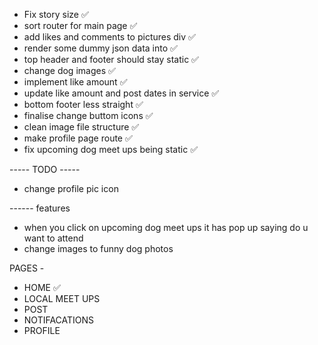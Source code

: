 - Fix story size ✅
- sort router for main page ✅
- add likes and comments to pictures div ✅
- render some dummy json data into ✅
- top header and footer should stay static ✅
- change dog images ✅
- implement like amount ✅
- update like amount and post dates in service ✅
- bottom footer less straight ✅
- finalise change buttom icons ✅
- clean image file structure ✅
- make profile page route ✅
- fix upcoming dog meet ups being static ✅

----- TODO -----

- change profile pic icon

------ features

- when you click on upcoming dog meet ups it has pop up saying do u want to attend
- change images to funny dog photos

PAGES -

- HOME ✅
- LOCAL MEET UPS
- POST
- NOTIFACATIONS
- PROFILE
